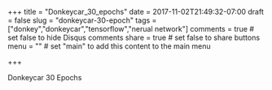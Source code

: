 +++
title = "Donkeycar_30_epochs"
date = 2017-11-02T21:49:32-07:00
draft = false
slug = "donkeycar-30-epoch"
tags = ["donkey","donkeycar","tensorflow","nerual network"]
comments = true     # set false to hide Disqus comments
share = true        # set false to share buttons
menu = ""       # set "main" to add this content to the main menu

+++

Donkeycar 30 Epochs